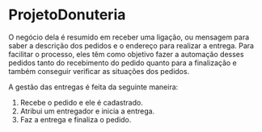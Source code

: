 # ProjetoDonuteria

O negócio dela é resumido em receber uma ligação, ou mensagem para saber a descrição dos pedidos e o endereço para realizar a entrega. Para facilitar o processo, eles têm como objetivo fazer a automação desses pedidos tanto do recebimento do pedido quanto para a finalização e também conseguir verificar as situações dos pedidos. 

A gestão das entregas é feita da seguinte maneira: 
1. Recebe o pedido e ele é cadastrado.
2. Atribui um entregador e inicia a entrega.
3. Faz a entrega e finaliza o pedido.

